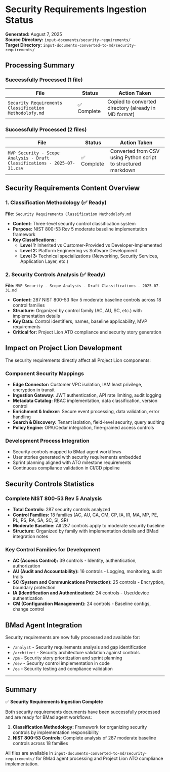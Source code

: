 # Security Requirements Ingestion Status

**Generated:** August 7, 2025  
**Source Directory:** `input-documents/security-requirements/`  
**Target Directory:** `input-documents-converted-to-md/security-requirements/`

## Processing Summary

### Successfully Processed (1 file)
| File | Status | Action Taken |
|------|--------|--------------|
| `Security Requirements Classification Methodolofy.md` | ✅ Complete | Copied to converted directory (already in MD format) |

### Successfully Processed (2 files)
| File | Status | Action Taken |
|------|--------|--------------|
| `MVP Security - Scope Analysis - Draft Classifications - 2025-07-31.csv` | ✅ Complete | Converted from CSV using Python script to structured markdown |

## Security Requirements Content Overview

### 1. Classification Methodology (✅ Ready)
**File:** `Security Requirements Classification Methodolofy.md`
- **Content:** Three-level security control classification system
- **Purpose:** NIST 800-53 Rev 5 moderate baseline implementation framework
- **Key Classifications:**
  - **Level 1:** Inherited vs Customer-Provided vs Developer-Implemented
  - **Level 2:** Platform Engineering vs Software Development
  - **Level 3:** Technical specializations (Networking, Security Services, Application Layer, etc.)

### 2. Security Controls Analysis (✅ Ready)
**File:** `MVP Security - Scope Analysis - Draft Classifications - 2025-07-31.md`
- **Content:** 287 NIST 800-53 Rev 5 moderate baseline controls across 18 control families
- **Structure:** Organized by control family (AC, AU, SC, etc.) with implementation details
- **Key Data:** Control identifiers, names, baseline applicability, MVP requirements
- **Critical for:** Project Lion ATO compliance and security story generation

## Impact on Project Lion Development

The security requirements directly affect all Project Lion components:

### Component Security Mappings
- **Edge Connector:** Customer VPC isolation, IAM least privilege, encryption in transit
- **Ingestion Gateway:** JWT authentication, API rate limiting, audit logging
- **Metadata Catalog:** RBAC implementation, data classification, version control
- **Enrichment & Indexer:** Secure event processing, data validation, error handling
- **Search & Discovery:** Tenant isolation, field-level security, query auditing
- **Policy Engine:** OPA/Cedar integration, fine-grained access controls

### Development Process Integration
- Security controls mapped to BMad agent workflows
- User stories generated with security requirements embedded
- Sprint planning aligned with ATO milestone requirements
- Continuous compliance validation in CI/CD pipeline

## Security Controls Statistics

### Complete NIST 800-53 Rev 5 Analysis
- **Total Controls:** 287 security controls analyzed
- **Control Families:** 18 families (AC, AU, CA, CM, CP, IA, IR, MA, MP, PE, PL, PS, RA, SA, SC, SI, SR)
- **Moderate Baseline:** All 287 controls apply to moderate security baseline
- **Structure:** Organized by family with implementation details and BMad integration notes

### Key Control Families for Development
- **AC (Access Control):** 39 controls - Identity, authentication, authorization
- **AU (Audit and Accountability):** 16 controls - Logging, monitoring, audit trails  
- **SC (System and Communications Protection):** 25 controls - Encryption, boundary protection
- **IA (Identification and Authentication):** 24 controls - User/device authentication
- **CM (Configuration Management):** 24 controls - Baseline configs, change control

## BMad Agent Integration

Security requirements are now fully processed and available for:
- `/analyst` - Security requirements analysis and gap identification
- `/architect` - Security architecture validation against controls
- `/pm` - Security story prioritization and sprint planning
- `/dev` - Security control implementation in code
- `/qa` - Security testing and compliance validation

---

## Summary

✅ **Security Requirements Ingestion Complete**

Both security requirements documents have been successfully processed and are ready for BMad agent workflows:

1. **Classification Methodology:** Framework for organizing security controls by implementation responsibility
2. **NIST 800-53 Controls:** Complete analysis of 287 moderate baseline controls across 18 families

All files are available in `input-documents-converted-to-md/security-requirements/` for BMad agent processing and Project Lion ATO compliance implementation.